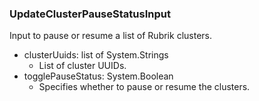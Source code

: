 ### UpdateClusterPauseStatusInput
Input to pause or resume a list of Rubrik clusters.

- clusterUuids: list of System.Strings
  - List of cluster UUIDs.
- togglePauseStatus: System.Boolean
  - Specifies whether to pause or resume the clusters.
